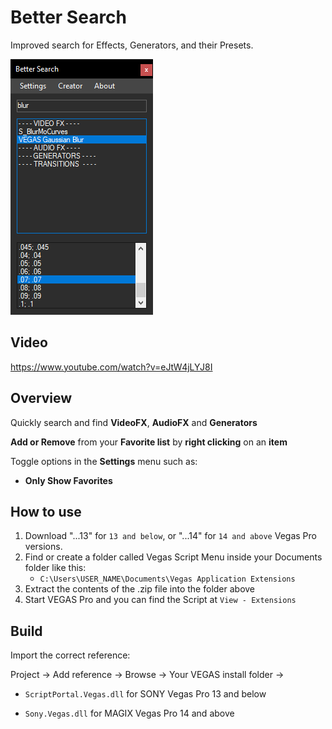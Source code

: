 # Better Search

Improved search for Effects, Generators, and their Presets.

![](preview.png)

## Video

https://www.youtube.com/watch?v=eJtW4jLYJ8I

## Overview

Quickly search and find **VideoFX**, **AudioFX** and **Generators**

**Add or Remove** from your **Favorite list** by **right clicking** on an **item**

Toggle options in the **Settings** menu such as:

- **Only Show Favorites**

## How to use

1. Download "...13" for `13 and below`, or "...14" for `14 and above` Vegas Pro versions.
2. Find or create a folder called Vegas Script Menu inside your Documents folder like this:
   - `C:\Users\USER_NAME\Documents\Vegas Application Extensions`
3. Extract the contents of the .zip file into the folder above
4. Start VEGAS Pro and you can find the Script at `View - Extensions`

## Build

Import the correct reference:

Project -> Add reference -> Browse -> Your VEGAS install folder ->

- `ScriptPortal.Vegas.dll` for SONY Vegas Pro 13 and below

- `Sony.Vegas.dll` for MAGIX Vegas Pro 14 and above
